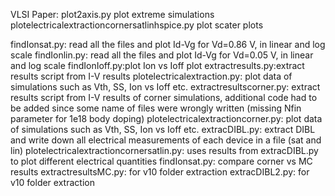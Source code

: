 VLSI Paper:
plot2axis.py plot extreme simulations
plotelectricalextractioncornersatlinhspice.py plot scater plots

findIonsat.py: read all the files and plot Id-Vg for Vd=0.86 V, in linear and log scale
findIonlin.py: read all the files and plot Id-Vg for Vd=0.05 V, in linear and log scale
findIonIoff.py:plot Ion vs Ioff plot
extractresults.py:extract results script from I-V results
plotelectricalextraction.py: plot data of simulations such as Vth, SS, Ion vs Ioff etc.
extractresultscorner.py: extract results script from I-V results of corner simulations, additional code had to be added since some name of files were wrongly written (missing Nfin parameter for 1e18 body doping)
plotelectricalextractioncorner.py: plot data of simulations such as Vth, SS, Ion vs Ioff etc.
extracDIBL.py: extract DIBL and write down all electrical measurements of each device in a file (sat and lin)
plotelectricalextractioncornersatlin.py: uses results from extracDIBL.py to plot different electrical quantities
findIonsat.py: compare corner vs MC results
extractresultsMC.py: for v10 folder extraction
extracDIBL2.py: for v10 folder extraction
